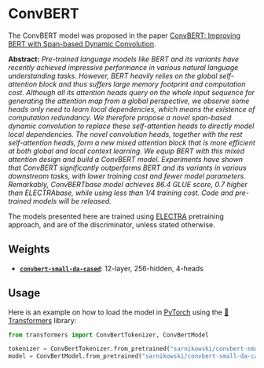 # ConvBERT

The ConvBERT model was proposed in the paper [ConvBERT: Improving BERT with Span-based Dynamic Convolution](https://arxiv.org/abs/2008.02496).

**Abstract:** *Pre-trained language models like BERT and its variants have recently achieved impressive performance in various natural language understanding tasks.
However, BERT heavily relies on the global self-attention block and thus suffers large memory footprint and computation cost. Although all its attention heads
query on the whole input sequence for generating the attention map from a global perspective, we observe some heads only need to learn local dependencies,
which means the existence of computation redundancy. We therefore propose a novel span-based dynamic convolution to replace these self-attention heads to
directly model local dependencies. The novel convolution heads, together with the rest self-attention heads, form a new mixed attention block that is more
efficient at both global and local context learning. We equip BERT with this mixed attention design and build a ConvBERT model.
Experiments have shown that ConvBERT significantly outperforms BERT and its variants in various downstream tasks, with lower training cost and fewer model parameters.
Remarkably, ConvBERTbase model achieves 86.4 GLUE score, 0.7 higher than ELECTRAbase, while using less than 1/4 training cost. Code and pre-trained models will be released.*

The models presented here are trained using [ELECTRA][electra-paper] pretraining approach, and are of the discriminator, unless stated otherwise.

## Weights

* [**`convbert-small-da-cased`**][danish-small-convbert-cased]: 12-layer, 256-hidden, 4-heads

## Usage

Here is an example on how to load the model in [PyTorch](https://pytorch.org/) using the [🤗Transformers](https://github.com/huggingface/transformers) library:

```python
from transformers import ConvBertTokenizer, ConvBertModel

tokenizer = ConvBertTokenizer.from_pretrained("sarnikowski/convbert-small-da-cased")
model = ConvBertModel.from_pretrained("sarnikowski/convbert-small-da-cased")
```

[danish-small-convbert-cased]: https://huggingface.co/sarnikowski/convbert-small-da-cased
[electra-paper]: https://arxiv.org/abs/2003.10555
